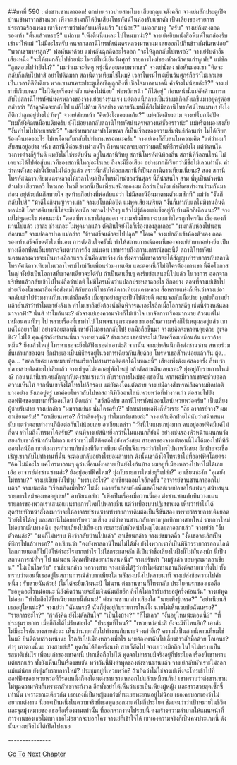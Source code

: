 ##บทที่ 590 : ต่งซานซานลาออก!
ตกบ่าย
ราวบ่ายสามโมง
เสียงกุญแจดังคลิก จางเย่ผลักประตูเปิดบ้านเข้ามาจากข้างนอก เพิ่งจะเข้ามาก็ได้ยินเสียงโทรทัศน์ในห้องรับแขกดัง เป็นเสียงของรายการประกวดร้องเพลง เขาจึงทราบว่าพ่อกับแม่ตื่นแล้ว
"เย่น้อย?" แม่ออกมาดู
"ครับ" จางเย่ก้มลงถอดรองเท้า "ตื่นแล้วเหรอ?"
แม่ถาม "เพิ่งตื่นนี่แหละ ไปไหนมาน่ะ?"
จางเย่หยิบหนังสือพิมพ์ในกล่องรับเข้ามาให้แม่ "ไม่มีอะไรครับ คนจากสถานีโทรทัศน์นครหลวงมาหาผม เลยออกไปกินข้าวกันนิดหน่อย"
"พวกเขามาหาลูก?" พ่อหันมาด้วย
แม่พลันฉุกคิดอะไรออก "จะให้ลูกกลับไปเหรอ?"
จางเย่รับคำอืมเสียงหนึ่ง "จะให้ผมกลับไปช่วยน่ะ ไพรม์ไทม์เย็นวันศุกร์ รายการใหม่ของหัวหน้าคนเก่าหูเฟย"
แม่ซัก "ลูกตอบไปว่ายังไง?"
"ผมว่าผมจะคิดดู พรุ่งนี้ค่อยตอบพวกเขา" จางเย่นั่งลง
พ่อหันมองเขา "คิดจะกลับก็กลับไปทำสิ อย่าไปคิดมาก สถานีดาวเทียมใช่ไหม? เวลาไพรม์ไทม์เย็นวันศุกร์ถือว่าไม่เลวเลย เป็นเวลาที่ดีทีเดียว พวกเขามาเคาะประตูเชื้อเชิญลูกถึงที่ เชื่อใจมากขนาดนี้ ค่าจ้างไม่น้อยล่ะสิ?"
จางเย่ท่าทีเรียบเฉย "ไม่ได้คุยเรื่องค่าตัว แต่คงไม่น้อย"
พ่อพยักหน้า "ก็ได้อยู่"
ก่อนหน้านี้แม่คัดค้านการกลับไปสถานีโทรทัศน์นครหลวงของจางเย่อย่างรุนแรง แต่ตอนนี้กลายเป็นว่าแม่เกิดลังเลขึ้นมาอยู่ครู่ค่อยกล่าวว่า "ถ้าลูกคิดจะกลับไป แม่ก็ไม่ห้าม อีกอย่าง หลายวันมานี้ก็ยังไม่มีสถานีโทรทัศน์ไหนมาหา ยังไงก็ดีกว่าลูกอยู่ว่างไปวันๆ"
จางเย่ส่ายหน้า
"คิดยังไงของแกกัน?" แม่ตวัดเสียงถาม
จางเย่โบกมือปัด "ผมก็ยังคิดเหมือนเดิมครับ ยังไม่อยากกลับสถานีโทรทัศน์นครหลวงแค่ชั่วคราวน่ะ"
แม่หรี่ตามองสงสัย "งั้นทำไมไปช่วยเขาล่ะ?"
"ผมช่วยพวกเขาทำโฆษณา ก็เป็นเรื่องของความสัมพันธ์ก่อนเก่า ไม่ได้เรียกร้องเงินทองอะไร ไม่เหมือนกับกลับไปทำงานหรอกนะครับ" จางเย่เองก็สับสนในความคิด "แต่ว่าผมก็สับสนอยู่อย่าง หนึ่ง สถานีนี้ค่อนข้างน่าสนใจ ถึงคนนอกจะบอกว่าผมเป็นพิธีกรดังยังไง แต่ว่าคนในวงการต่างก็รู้กันดี ผมยังไม่ใช่ระดับนั้น อยู่ในสถานีวิทยุ สถานีโทรทัศน์ท้องถิ่น สถานีทีวีออนไลน์ ไม่เคยจะได้ไปต่อสู้บนเวทีของสถานีใหญ่อะไรเลย ถึงจะมีชื่อเสียง อย่างมากก็เรียกว่ามีชื่อไม่เลวเท่านั้น คำว่าคนดังสองคำนี้เรียกไม่ได้อยู่แล้ว คราวนี้กลับได้ออกสถานีที่เป็นสถานีดาวเทียมเนี่ยนะ? สอง สถานีโทรทัศน์ดาวเทียมนครหลวงให้เวลาใหม่เป็นไพรม์ไทม์ของวันศุกร์ นี่ก็น่าสนใจ สาม พี่หูเป็นหัวหน้า ต้าเฟย เสี่ยวหลวี่ โหวเกอ โหวตี้ พวกนี้เป็นเพื่อนสนิทของผม ถือว่าเป็นทีมเก่าที่เคยทำงานร่วมกันมาก่อน อยู่ด้วยกันก็สบายใจ สุดท้ายก็อย่างที่พ่อกับแม่ว่า ไม่มีสถานีอื่นมาตามตัวผมสักที"
แม่ว่า "งั้นก็กลับไปสิ"
"ม้าดีไม่กินหญ้ารางเก่า" จางเย่โบกมือปัด
แม่พูดเสียงเครียด "งั้นก็เท่ากับแกไม่มีงานอื่นดีพอน่ะสิ โอกาสดีแบบนี้ใช่จะมีบ่อยนัก พลาดไปจริงๆ แล้วไม่รู้ต้องแช่แข็งอยู่กับบ้านอีกกี่เดือนนะ?"
จางเย่ไม่พูดอะไร
พ่อแนะนำ "ตอนที่พวกเขาไล่ลูกออก ความจริงก็ยากจะบอกว่าใครถูกใครผิด เรื่องเองก็ผ่านไปแล้ว เอาล่ะ ช่างเถอะ ไม่พูดมากแล้ว ตัดสินใจยังไงก็เรื่องของลูกเถอะ"
"ผมกลับห้องไปนอนก่อนนะ" จางเย่ออกปาก
แม่กล่าว "ข้าวเสร็จแล้วจะไปปลุก"
"โอเค" จางเย่กลับเข้าห้องตัวเอง ถอดรองเท้าเสร็จก็ขดตัวในที่นอน
การตัดสินใจครั้งนี้ ทำให้สถานการณ์ตอนนี้ของจางเย่ลำบากอย่างยิ่ง เป็นทางเลือกที่คนอื่นยากจะจินตนาการถึง แน่นอน เขาทราบถึงสถานการณ์ขณะนี้ดี สถานีโทรทัศน์นครหลวงควรจะเป็นทางเลือกแรก นั่นคือนายจ้างเก่า ทั้งคราวนี้เขาควรจะได้สัญญาทำรายการกับสถานีโทรทัศน์ดาวเทียมในเวลาไพรม์ไทม์กับเพื่อนร่วมงานเดิม และตอนนี้ก็ไม่มีใครต้องการเขา นี่คือโอกาสใหญ่ ทั้งยังเป็นโอกาสที่เขาคนเดียวจะได้รับ ถ้าเป็นคนอื่นๆ คงรับข้อเสนอนี้ไปแล้ว ในวงการ ออกจากบริษัทแล้วกลับเข้าไปใหม่ถือว่าปกติ ไม่มีใครเห็นว่าแปลกประหลาดอะไร อีกอย่าง ตอนที่จางเย่เข้าไปช่วยเรื่องโฆษณาสื่อเพื่อสังคมให้กับสถานีโทรทัศน์ดาวเทียมนครหลวง สื่อหลายแห่งก็เห็นว่าจางเย่อาจกลับเข้าไปร่วมงานกับนายเก่าอีกครั้ง เมื่อทุกอย่างดูจะเป็นไปด้วยดี ตอนเจอกับเมื่อบ่าย หูเฟยก็ถามย้ำแล้วย้ำเล่าว่าทำไมเขายังลังเล ทำไมเขาถึงยังต้องนั่งคิดพิจารณาอะไรอีกเมื่อโอกาสดีๆ เช่นนี้ร่วงหล่นลงมาจากฟ้า?
นั่นสิ ทำไมกันนะ?
ตัวจางเย่เองความจริงก็ไม่เข้าใจ เขาจัดการเรื่องมากมาย ล้วนแต่ไม่เหมือนคนทั่วๆ ไป หลายเรื่องที่เขาทำไป ในพจนานุกรมของเขาเองนั้นความจริงก็ไร้เหตุผลอยู่แล้ว
เขาแค่ไม่อยากไป!
อย่างน้อยตอนนี้ เขายังไม่อยากกลับไป!
ยกมือถือขึ้นมา จางเย่คิดจะหาคนคุยด้วย
อู๋เจ๋อชิง? ไม่ได้ คุณอู๋กำลังทำงานนี่นา
จางหย่วนฉี? ช่างเถอะ เธอน่าจะไม่เปิดเครื่องเหมือนกัน
เหราอ้ายหมิ่น? ยิ่งแล้วใหญ่ โทรหาเธอจะยิ่งได้ฟังเธอด่าเอาน่ะสิ
จากนั้น จางเย่พลันนึกถึงต่งซานซาน สหายร่วมชั้นเก่าแก่ของตน อีกฝ่ายเองเป็นพิธีกรอยู่ในวงการเดียวกันเสียด้วย โทรหาเธอสักหน่อยแล้วกัน
ตู้ด…
ตู้ด…
"ขออภัยค่ะ เลขหมายที่ท่านเรียกไม่สามารถติดต่อได้ในขณะนี้"
เสียงเพิ่งดังแค่สองครั้ง ก็พบว่าปลายสายตัดสายไปเสียแล้ว
จางเย่พูดไม่ออกอยู่พักใหญ่ กล้าตัดสายฉันเลยเรอะ? ยุ่งอยู่กับรายการใหม่ง? ก่อนหน้านี้เขาเคยสัญญากับต่งซานซานว่า กับรายการใหม่ของเธอนั้น หากพอมีเวลาเขาจะช่วยออกความเห็นให้ จากนั้นเขาจึงได้โทรไปอีกรอบ แต่ยังคงโดนตัดสาย จางเย่มีลางสังหรณ์ถึงความผิดปกติบางอย่าง ลังเลอยู่ครู่ เขาค่อยโทรกลับไปหาสถานีทีวีออนไลน์เหวยหว่อที่ทำงานเก่า ต่อสายไปยังออฟฟิศของแผนกทีวีออนไลน์
ติดแล้ว!
"สวัสดีครับ สถานีโทรทัศน์ออนไลน์เหวยหว่อครับ" เป็นเสียงผู้ชายรับสาย
จางเย่กล่าว "ผมจางเย่นะ นั่นใครครับ?"
ปลายสายพอฟังก็หัวเราะ "อ๊ะ อาจารย์จาง? ผมอาเชียนครับ!"
"อาเชียนเหรอ? ก็ว่าเสียงคุ้นๆ ทำไมมารับสายล่ะ" จางเย่กับอีกฝ่ายไม่นับว่าสนิทสนมนับ แต่ว่าตอนทำงานก็ติดต่อกันไม่น้อยเลย
อาเชียนกล่าว "วันนี้ในแผนกยุ่งมาก คนอยู่ออฟฟิศมีแค่ไม่กี่คน ทำไมถึงโทรมาได้ครับ?"
คนที่จางเย่สนิทยิ่งกว่านี้ในแผนกก็ยังมี อย่างเช่นรองหัวหน้าแผนกหวังสยงกับเขาก็สนิทกันไม่เลว แต่ว่าเขาไม่ได้ติดต่อไปยังหวังสยง สายตาของจางเย่ตอนนี้ไม่ได้มองไปที่ทีวีออนไลน์อีก เขาต้องการทำงานกับช่องทีวีดาวเทียม ดังนั้นจึงเกรงว่าถ้าโทรไปหาหวังสยง อีกฝ่ายจะเชื้อเชิญเขากลับไปทำงานที่นั่น จะตอบกลับอย่างไรย่อมลำบาก ดังนั้นเขาถึงได้โทรเข้าไปที่ออฟฟิศโดยตรง "อ้อ ไม่มีอะไร แค่โทรมาถามๆ ดูว่าเพื่อนทั้งหลายเป็นยังไงกันบ้าง ผมอยู่ที่เมืองหลวงไปหาไม่ได้เลย เอ้อ อาจารย์ต่งซานซานล่ะ? ยังอยู่ออฟฟิศไหม? ยุ่งกับรายการใหม่อยู่รึเปล่า?"
อาเชียนชะงัก "คุณยังไม่ทราบ?"
จางเย่เงียบงันไปวูบ "ทราบอะไร?"
อาเชียนถอนใจอีกครั้ง "อาจารย์ซานซานลาออกไปแล้ว"
จางเย่ตะลึง "เรื่องเกิดเมื่อไร? ไม่มั้ง หลายวันก่อนยังเห็นเธอโพสต์เวยป๋อขอให้แฟนๆ สนับสนุนรายการใหม่ของเธออยู่เลย!"
อาเชียนกล่าว "เพิ่งเป็นเรื่องเมื่อวานนี่เอง ต่งซานซานกับทีมวางแผนรายการของพวกเราเสนอแผนรายการใหม่ไปหลายชิ้น แต่ว่าเบื้องบนปฏิเสธหมด เห็นว่าทำไม่ได้ สุดท้ายหัวหน้าสั่งลงมาว่าจะให้อาจารย์ซานซานทำรายการเดิมต่อเป็นซีซันสอง เพราะว่ารายการเดิมยอดวิวยังใช้ได้อยู่ และสถานีไม่อยากรับความเสี่ยง แต่ว่าซานซานกลับอยากบุกเบิกทางสายใหม่ รายการใหม่ ไม่อยากเดินทางเดิม สุดท้ายเถียงไปเถียงมา ทะเลาะกับหัวหน้าใหญ่โตเลยลาออกแล้ว"
จางเย่ว่า "งั้นตัวคนล่ะ?"
"ผมก็ไม่ทราบ ฟังว่ากลับบ้านไปแล้ว" อาเชียนกล่าว
จางเย่ขมวดคิ้ว "งั้นเธอจะเลิกเป็นพิธีกรไปแล้วเหรอ?"
อาเชียนว่า "คงยังหาสถานีใหม่ไม่ได้มั้ง ยังไงพวกเราที่เป็นพิธีกรรายการออนไลน์ โลกภายนอกก็ไม่ได้ให้ค่าอะไรมากเท่าไร ไม่ใช่กระแสหลัก ก็เป็นว่าชื่อเสียงในฝั่งนี้ไม่มั่นคงนัก นี่เป็นสถานการณ์ทั่วๆ ไป แน่นอน มีคุณเป็นข้อยกเว้นคนหนึ่ง"
จางเย่รับคำ "ผมรู้แล้ว ขอบคุณมากอาเชียน"
"ไม่เป็นไรครับ" อาเชียนกล่าว
พอวางสาย จางเย่ถึงได้รู้ว่าทำไมต่งซานซานถึงตัดสายเขาทิ้งไป ทั้งทราบว่าตอนนี้เธออยู่ในสถานการณ์ลำบากเพียงใด
หลังสงบนิ่งไปหลายนาที
จางเย่ส่งข้อความไปคำหนึ่ง : รับสายฉันด้วย! (ไม่ได้จะยืมเงินนะ!)
ไม่นาน ต่งซานซานก็โทรกลับ ประโยคแรกของเธอคือ "ขอพูดอะไรหน่อยนะ นี่ยังคิดว่านายจะยืมเงินฉันเสียอีก ถึงได้ไม่กล้ารับสายอยู่ครึ่งค่อนวัน"
จางเย่พูดไม่ออก "ทำไมถึงได้ขี้เหนียวแบบนี้กันนะ!"
ต่งซานซานกล่าวเสียงใส "นายเพิ่งรู้เหรอ?"
"อย่าเนียนสิ เธออยู่ไหนน่ะ?" จางเย่ว่า
"ฉันเหรอ? ฉันก็ยุ่งอยู่กับรายการใหม่ไง นายไม่เห็นเวยป๋อฉันเหรอ?"
"รายการอะไร?"
"กำลังคิด ยังไม่ตัดสินใจ"
"เป็นไงบ้าง?"
"ก็ไม่เลว"
"งั้นอยู่ไหนน่ะตอนนี้?"
"ที่ประชุมรายการ เมื่อกี้ถึงได้ไม่รับสายไง"
"ประชุมที่ไหน?"
"เหวยหว่อน่ะสิ ยังจะมีที่ไหนอีก? เอาล่ะ ไม่มีอะไรฉันวางสายล่ะนะ เห็นว่านายกลับไปทำงานกับนายจ้างเก่าอีก? คราวนี้เป็นสถานีดาวเทียมใช่ไหม? ยินดีด้วยล่วงหน้านะ ไว้กลับไปเมืองหลวงเมื่อไร นายต้องพาฉันไปเลี้ยงข้าวสักมื้อด้วย โอเคนะ? ฮ่าๆ เอาตามนี้นะ วางสายล่ะ!"
พูดกันได้อีกครึ่งนาที สายก็ตัดไป
จางเย่วางมือถือ ในใจไม่ทราบเป็นรสชาติเช่นไร เพื่อนเก่าของเขาคนนี้ ปากเชื่อถือไม่ได้ พูดจาไม่ทราบมีจริงอยู่กี่ประโยค เรื่องนี้เขาทราบแต่แรกแล้ว ทั้งยังเห็นเป็นเรื่องขบขัน ทว่าวันนี้ฟังคำพูดของต่งซานซานแล้ว จางเย่กลับหัวเราะไม่ออกแม้แต่น้อย
ยังยุ่งกับรายการใหม่?
ประชุมอยู่ที่เหวยหว่อ?
ถ้าเกิดว่าไม่ใช่จางเย่เพิ่งจะโทรเข้าไปที่ออฟฟิศของเหวยหว่อทีวีรอบหนึ่งก็คงโดนต่งซานซานหลอกไปแล้วเหมือนกัน! เขาทราบว่าต่งซานซานไม่พูดความจริงก็เพราะกลัวเขาจะกังวล อีกทั้งอย่าได้เห็นว่าเธอเป็นเพียงผู้หญิง และสาวสวยสุดเซ็กซี่เท่านั้น เพราะขณะเดียวกัน เธอเองก็เป็นหญิงแกร่งที่ทะเยอทะยานอยู่ไม่น้อย เธอเคยบอกเองว่าไม่อยากแต่งงาน นี่อาจเป็นหนึ่งในความจริงที่เธอพูดออกมาแค่ไม่กี่ประโยค ชัดเจนว่าว่าเป้าหมายในชีวิตและจุดมุ่งหมายของเธอคือเรื่องงานเท่านั้น ที่ออกจากงานไปรอบนี้ คงสร้างความลำบากให้แผนหน้าที่การงานของเธอไม่เบา เธอไม่อยากจะบอกใคร จางเย่ก็เข้าใจได้ เขาเองความจริงก็เป็นคนประเภทนี้ ดังนั้นจางเย่จึงไม่ได้เปิดโปงเธอ


*-*-*-*-*-*-*-*-*-*-*-*-*-*-*-*






[Go To Next Chapter]( ./91.md)